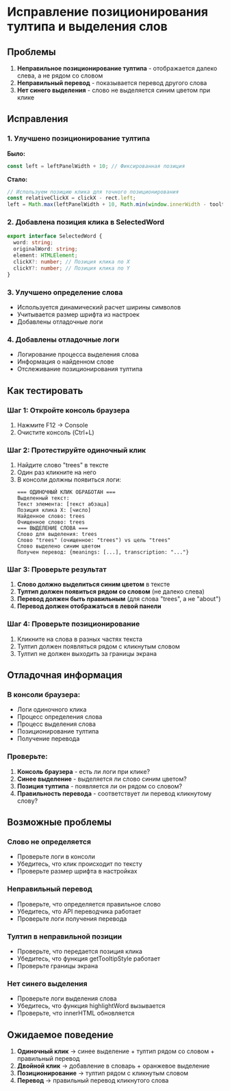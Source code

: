 # Исправление позиционирования тултипа и выделения слов

## Проблемы
1. **Неправильное позиционирование тултипа** - отображается далеко слева, а не рядом со словом
2. **Неправильный перевод** - показывается перевод другого слова
3. **Нет синего выделения** - слово не выделяется синим цветом при клике

## Исправления

### 1. Улучшено позиционирование тултипа
**Было:**
```javascript
const left = leftPanelWidth + 10; // Фиксированная позиция
```

**Стало:**
```javascript
// Используем позицию клика для точного позиционирования
const relativeClickX = clickX - rect.left;
left = Math.max(leftPanelWidth + 10, Math.min(window.innerWidth - tooltipWidth - 20, rect.left + wordCenterX));
```

### 2. Добавлена позиция клика в SelectedWord
```typescript
export interface SelectedWord {
  word: string;
  originalWord: string;
  element: HTMLElement;
  clickX?: number; // Позиция клика по X
  clickY?: number; // Позиция клика по Y
}
```

### 3. Улучшено определение слова
- Используется динамический расчет ширины символов
- Учитывается размер шрифта из настроек
- Добавлены отладочные логи

### 4. Добавлены отладочные логи
- Логирование процесса выделения слова
- Информация о найденном слове
- Отслеживание позиционирования тултипа

## Как тестировать

### Шаг 1: Откройте консоль браузера
1. Нажмите F12 → Console
2. Очистите консоль (Ctrl+L)

### Шаг 2: Протестируйте одиночный клик
1. Найдите слово "trees" в тексте
2. Один раз кликните на него
3. В консоли должны появиться логи:
   ```
   === ОДИНОЧНЫЙ КЛИК ОБРАБОТАН ===
   Выделенный текст: 
   Текст элемента: [текст абзаца]
   Позиция клика X: [число]
   Найденное слово: trees
   Очищенное слово: trees
   === ВЫДЕЛЕНИЕ СЛОВА ===
   Слово для выделения: trees
   Слово "trees" (очищенное: "trees") vs цель "trees"
   Слово выделено синим цветом
   Получен перевод: {meanings: [...], transcription: "..."}
   ```

### Шаг 3: Проверьте результат
1. **Слово должно выделиться синим цветом** в тексте
2. **Тултип должен появиться рядом со словом** (не далеко слева)
3. **Перевод должен быть правильным** (для слова "trees", а не "about")
4. **Перевод должен отображаться в левой панели**

### Шаг 4: Проверьте позиционирование
1. Кликните на слова в разных частях текста
2. Тултип должен появляться рядом с кликнутым словом
3. Тултип не должен выходить за границы экрана

## Отладочная информация

### В консоли браузера:
- Логи одиночного клика
- Процесс определения слова
- Процесс выделения слова
- Позиционирование тултипа
- Получение перевода

### Проверьте:
1. **Консоль браузера** - есть ли логи при клике?
2. **Синее выделение** - выделяется ли слово синим цветом?
3. **Позиция тултипа** - появляется ли он рядом со словом?
4. **Правильность перевода** - соответствует ли перевод кликнутому слову?

## Возможные проблемы

### Слово не определяется
- Проверьте логи в консоли
- Убедитесь, что клик происходит по тексту
- Проверьте размер шрифта в настройках

### Неправильный перевод
- Проверьте, что определяется правильное слово
- Убедитесь, что API переводчика работает
- Проверьте логи получения перевода

### Тултип в неправильной позиции
- Проверьте, что передается позиция клика
- Убедитесь, что функция getTooltipStyle работает
- Проверьте границы экрана

### Нет синего выделения
- Проверьте логи выделения слова
- Убедитесь, что функция highlightWord вызывается
- Проверьте, что innerHTML обновляется

## Ожидаемое поведение

1. **Одиночный клик** → синее выделение + тултип рядом со словом + правильный перевод
2. **Двойной клик** → добавление в словарь + оранжевое выделение
3. **Позиционирование** → тултип рядом с кликнутым словом
4. **Перевод** → правильный перевод кликнутого слова
